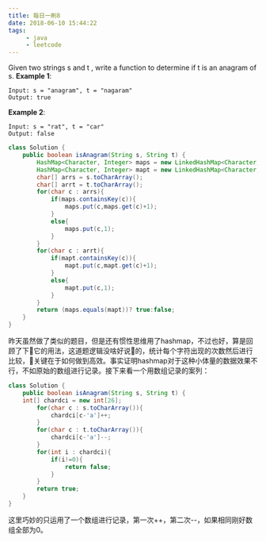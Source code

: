 ```yaml
---
title: 每日一刷8
date: 2018-06-10 15:44:22
tags:
     - java
     - leetcode
---
```

Given two strings s and t , write a function to determine if t is an anagram of s.
**Example 1**:
```
Input: s = "anagram", t = "nagaram"
Output: true
```
**Example 2**:
```
Input: s = "rat", t = "car"
Output: false
```
```java
class Solution {
    public boolean isAnagram(String s, String t) {
        HashMap<Character, Integer> maps = new LinkedHashMap<Character, Integer>();
        HashMap<Character, Integer> mapt = new LinkedHashMap<Character, Integer>();
        char[] arrs = s.toCharArray();
        char[] arrt = t.toCharArray();
        for(char c : arrs){
            if(maps.containsKey(c)){
                maps.put(c,maps.get(c)+1);
            }
            else{
                maps.put(c,1);
            }
        }
        for(char c : arrt){
            if(mapt.containsKey(c)){
                mapt.put(c,mapt.get(c)+1);
            }
            else{
                mapt.put(c,1);
            }
        }
        return (maps.equals(mapt))? true:false;
    }
}
```
昨天虽然做了类似的题目，但是还有惯性思维用了hashmap，不过也好，算是回顾了下它的用法，这道题逻辑没啥好说的，统计每个字符出现的次数然后进行比较，关键在于如何做到高效。事实证明hashmap对于这种小体量的数据效果不行，不如原始的数组进行记录。接下来看一个用数组记录的案列：
```java
class Solution {
    public boolean isAnagram(String s, String t) {
    int[] chardci = new int[26];
        for(char c : s.toCharArray()){
            chardci[c-'a']++;
        }
        for(char c : t.toCharArray()){
            chardci[c-'a']--;
        }
        for(int i : chardci){
            if(i!=0){
                return false;
            }
        }
        return true;
    }
}
```
这里巧妙的只运用了一个数组进行记录，第一次++，第二次--，如果相同刚好数组全部为0。